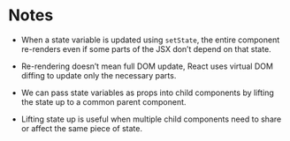 # Notes 

- When a state variable is updated using `setState`, the entire component re-renders even if some parts of the JSX don’t depend on that state.

- Re-rendering doesn’t mean full DOM update, React uses virtual DOM diffing to update only the necessary parts.

- We can pass state variables as props into child components by lifting the state up to a common parent component.

- Lifting state up is useful when multiple child components need to share or affect the same piece of state.